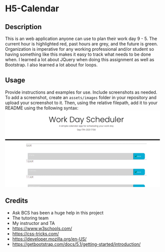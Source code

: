 # H5-Calendar
## Description
This is an web application anyone can use to plan their work day 9 - 5. The current hour is highlighted red, past hours are grey, and the future is green. Organization is imperative for any working professional and/or student so having something like this makes it easy to track what needs to be done when. I learned a lot about JQuery when doing this assignment as well as Bootstrap. I also learned a lot about for loops.
## Usage
Provide instructions and examples for use. Include screenshots as needed.
To add a screenshot, create an `assets/images` folder in your repository and upload your screenshot to it. Then, using the relative filepath, add it to your README using the following syntax:
   ![screenshot of the calendar app](assets/images/screenshot.png)
## Credits
- Ask BCS has been a huge help in this project
- The tutoring team
- My instructor and TA
- https://www.w3schools.com/
- https://css-tricks.com/
- https://developer.mozilla.org/en-US/
- https://getbootstrap.com/docs/5.1/getting-started/introduction/

